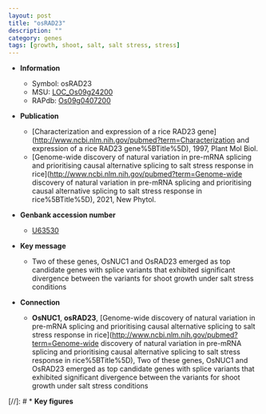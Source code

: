 ```yaml
---
layout: post
title: "osRAD23"
description: ""
category: genes
tags: [growth, shoot, salt, salt stress, stress]
---
```


* **Information**  
    + Symbol: osRAD23  
    + MSU: [LOC_Os09g24200](http://rice.uga.edu/cgi-bin/ORF_infopage.cgi?orf=LOC_Os09g24200)  
    + RAPdb: [Os09g0407200](http://rapdb.dna.affrc.go.jp/viewer/gbrowse_details/irgsp1?name=Os09g0407200)  

* **Publication**  
    + [Characterization and expression of a rice RAD23 gene](http://www.ncbi.nlm.nih.gov/pubmed?term=Characterization and expression of a rice RAD23 gene%5BTitle%5D), 1997, Plant Mol Biol.
    + [Genome-wide discovery of natural variation in pre-mRNA splicing and prioritising causal alternative splicing to salt stress response in rice](http://www.ncbi.nlm.nih.gov/pubmed?term=Genome-wide discovery of natural variation in pre-mRNA splicing and prioritising causal alternative splicing to salt stress response in rice%5BTitle%5D), 2021, New Phytol.

* **Genbank accession number**  
    + [U63530](http://www.ncbi.nlm.nih.gov/nuccore/U63530)

* **Key message**  
    + Two of these genes, OsNUC1 and OsRAD23 emerged as top candidate genes with splice variants that exhibited significant divergence between the variants for shoot growth under salt stress conditions

* **Connection**  
    + __OsNUC1__, __osRAD23__, [Genome-wide discovery of natural variation in pre-mRNA splicing and prioritising causal alternative splicing to salt stress response in rice](http://www.ncbi.nlm.nih.gov/pubmed?term=Genome-wide discovery of natural variation in pre-mRNA splicing and prioritising causal alternative splicing to salt stress response in rice%5BTitle%5D),  Two of these genes, OsNUC1 and OsRAD23 emerged as top candidate genes with splice variants that exhibited significant divergence between the variants for shoot growth under salt stress conditions

[//]: # * **Key figures**  



